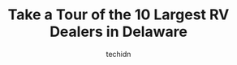 ---
layout: ampstory
image: https://i0.wp.com/paketmu.com/wp-content/uploads/2023/06/beach-mobile-home-rv-supply-0-in-delaware-1686372154.jpeg?resize=640,853
author: techidn
featured: false
description: Explore the diverse RV Dealer scene in Delaware, home to an incredible selection of 10 establishments catering to every taste. Whether youre in search of iconic favorites or undiscovered tr
title: Take a Tour of the 10 Largest RV Dealers in Delaware
cover:
   title: Take a Tour of the 10 Largest RV Dealers in Delaware
   subtitle: RICKPATE
   background: https://paketmu.com/wp-content/uploads/2023/06/beach-mobile-home-rv-supply-0-in-delaware-1686372154.jpeg

pages: 
 - layout: thirds
   top: <h1>#1 Delmarva RV Center Milford</h1>
   bottom: "<p>After having a hard time with a local RV dealer near us in New Jersey I searched online for a new place to do business with. Called early Saturday morning and was connect</p>"
   background: https://paketmu.com/wp-content/uploads/2023/06/beach-mobile-home-rv-supply-1-in-delaware-1686372156.jpeg
   backgroundblur: true
 - layout: thirds
   top: <h1>#2 Parkview RV Center</h1>
   bottom: "<p>My wife and I joined the RV community this year and we have found ourselves lucky to have chosen Parkview as our dealer. They have been exceedingly accommodating to our f</p>"
   background: https://paketmu.com/wp-content/uploads/2023/06/beach-mobile-home-rv-supply-2-in-delaware-1686372157.jpeg
   cta:
      link: https://paketmu.com/take-a-tour-of-the-10-largest-rv-dealers-in-delaware/
      text: Take a Tour of the 10 Largest RV Dealers in Delaware
 - layout: thirds
   top: <h1>#3 Hitch RV - Delaware</h1>
   bottom: "<p>Knew what we wanted and saw that Hitch had one in stock. Worked with Will to get the details ironed out and get any questions we had answered. They were able to help us g</p>"
   background: https://paketmu.com/wp-content/uploads/2023/06/beach-mobile-home-rv-supply-3-in-delaware-1686372158.jpeg
   cta:
      link: https://paketmu.com/take-a-tour-of-the-10-largest-rv-dealers-in-delaware/
      text: Take a Tour of the 10 Largest RV Dealers in Delaware
 - layout: thirds
   top: <h1>#4 East Coast Campers and More</h1>
   bottom: "<p>35502 Parker Rd, Frankford, DE 19945, United States</p>"
   background: https://images.unsplash.com/photo-1549241520-425e3dfc01cb?ixlib=rb-4.0.3&ixid=MnwxMjA3fDB8MHxwaG90by1wYWdlfHx8fGVufDB8fHx8&auto=format&fit=crop&w=640&h=853&q=80
   cta:
      link: https://paketmu.com/take-a-tour-of-the-10-largest-rv-dealers-in-delaware/
      text: Take a Tour of the 10 Largest RV Dealers in Delaware
 - layout: thirds
   top: <h1>#5 Brass Sales Co</h1>
   bottom: "<p>8092 S Dupont Hwy, Felton, DE 19943, United States</p>"
   background: https://images.unsplash.com/photo-1602536052359-ef94c21c5948?ixlib=rb-4.0.3&ixid=MnwxMjA3fDB8MHxwaG90by1wYWdlfHx8fGVufDB8fHx8&auto=format&fit=crop&w=640&h=853&q=80
   cta:
      link: https://paketmu.com/take-a-tour-of-the-10-largest-rv-dealers-in-delaware/
      text: Take a Tour of the 10 Largest RV Dealers in Delaware
 - layout: thirds
   top: <h1>#6 Delmarva RV Center of Smyrna</h1>
   bottom: "<p>1271 S Dupont Blvd, Smyrna, DE 19977, United States</p>"
   background: https://images.unsplash.com/photo-1618556658017-fd9c732d1360?ixlib=rb-4.0.3&ixid=MnwxMjA3fDB8MHxwaG90by1wYWdlfHx8fGVufDB8fHx8&auto=format&fit=crop&w=640&h=853&q=80
   cta:
      link: https://paketmu.com/take-a-tour-of-the-10-largest-rv-dealers-in-delaware/
      text: Take a Tour of the 10 Largest RV Dealers in Delaware
 - layout: thirds
   top: <h1>#7 Alexander RV Center, Inc.</h1>
   bottom: "<p>2714 Sudlersville Rd, Clayton, DE 19938, United States</p>"
   background: https://images.unsplash.com/photo-1527067829737-402993088e6b?ixlib=rb-4.0.3&ixid=MnwxMjA3fDB8MHxwaG90by1wYWdlfHx8fGVufDB8fHx8&auto=format&fit=crop&w=640&h=853&q=80
   cta:
      link: https://paketmu.com/take-a-tour-of-the-10-largest-rv-dealers-in-delaware/
      text: Take a Tour of the 10 Largest RV Dealers in Delaware
 - layout: thirds
   middle: Continue reading...
   background: https://images.unsplash.com/photo-1608411404720-c8f0417bcdba?ixlib=rb-4.0.3&ixid=MnwxMjA3fDB8MHxwaG90by1wYWdlfHx8fGVufDB8fHx8&auto=format&fit=crop&w=640&h=853&q=80
   cta:
      link: https://paketmu.com/take-a-tour-of-the-10-largest-rv-dealers-in-delaware/
      text: Take a Tour of the 10 Largest RV Dealers in Delaware
      
---